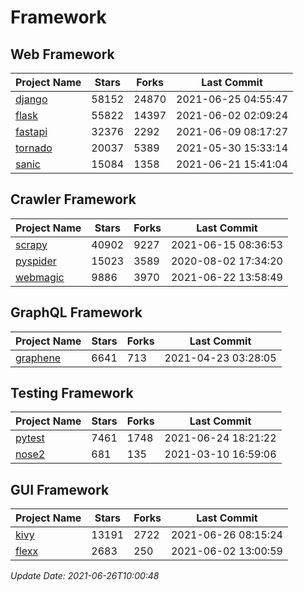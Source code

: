 # Framework

## Web Framework
| Project Name | Stars | Forks | Last Commit |
| ------------ | ----- | ----- | ----------- |
| [django](https://github.com/django/django) | 58152 | 24870 | 2021-06-25 04:55:47 |
| [flask](https://github.com/pallets/flask) | 55822 | 14397 | 2021-06-02 02:09:24 |
| [fastapi](https://github.com/tiangolo/fastapi) | 32376 | 2292 | 2021-06-09 08:17:27 |
| [tornado](https://github.com/tornadoweb/tornado) | 20037 | 5389 | 2021-05-30 15:33:14 |
| [sanic](https://github.com/sanic-org/sanic) | 15084 | 1358 | 2021-06-21 15:41:04 |

## Crawler Framework
| Project Name | Stars | Forks | Last Commit |
| ------------ | ----- | ----- | ----------- |
| [scrapy](https://github.com/scrapy/scrapy) | 40902 | 9227 | 2021-06-15 08:36:53 |
| [pyspider](https://github.com/binux/pyspider) | 15023 | 3589 | 2020-08-02 17:34:20 |
| [webmagic](https://github.com/code4craft/webmagic) | 9886 | 3970 | 2021-06-22 13:58:49 |

## GraphQL Framework
| Project Name | Stars | Forks | Last Commit |
| ------------ | ----- | ----- | ----------- |
| [graphene](https://github.com/graphql-python/graphene) | 6641 | 713 | 2021-04-23 03:28:05 |

## Testing Framework
| Project Name | Stars | Forks | Last Commit |
| ------------ | ----- | ----- | ----------- |
| [pytest](https://github.com/pytest-dev/pytest) | 7461 | 1748 | 2021-06-24 18:21:22 |
| [nose2](https://github.com/nose-devs/nose2) | 681 | 135 | 2021-03-10 16:59:06 |

## GUI Framework
| Project Name | Stars | Forks | Last Commit |
| ------------ | ----- | ----- | ----------- |
| [kivy](https://github.com/kivy/kivy) | 13191 | 2722 | 2021-06-26 08:15:24 |
| [flexx](https://github.com/flexxui/flexx) | 2683 | 250 | 2021-06-02 13:00:59 |

*Update Date: 2021-06-26T10:00:48*